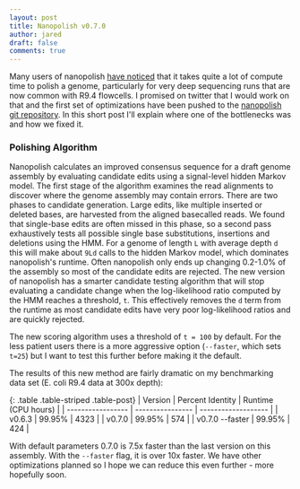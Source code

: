 ```yaml
---
layout: post
title: Nanopolish v0.7.0
author: jared
draft: false
comments: true
---
```


Many users of nanopolish [have noticed](https://twitter.com/BioMickWatson/status/870014676456927232) that it takes quite a lot of compute time to polish a genome, particularly for very deep sequencing runs that are now common with R9.4 flowcells. I promised on twitter that I would work on that and the first set of optimizations have been pushed to the [nanopolish git repository](http://github.com/jts/nanopolish). In this short post I'll explain where one of the bottlenecks was and how we fixed it.

### Polishing Algorithm ### 

Nanopolish calculates an improved consensus sequence for a draft genome assembly by evaluating candidate edits using a signal-level hidden Markov model. The first stage of the algorithm examines the read alignments to discover where the genome assembly may contain errors. There are two phases to candidate generation. Large edits, like multiple inserted or deleted bases, are harvested from the aligned basecalled reads. We found that single-base edits are often missed in this phase, so a second pass exhaustively tests all possible single base substitutions, insertions and deletions using the HMM. For a genome of length `L` with average depth `d` this will make about `9Ld` calls to the hidden Markov model, which dominates nanopolish's runtime. Often nanopolish only ends up changing 0.2-1.0% of the assembly so most of the candidate edits are rejected. The new version of nanopolish has a smarter candidate testing algorithm that will stop evaluating a candidate change when the log-likelihood ratio computed by the HMM reaches a threshold, `t`. This effectively removes the `d` term from the runtime as most candidate edits have very poor log-likelihood ratios and are quickly rejected. 

The new scoring algorithm uses a threshold of `t = 100` by default. For the less patient users there is a more aggressive option (`--faster`, which sets `t=25`) but I want to test this further before making it the default.

The results of this new method are fairly dramatic on my benchmarking data set (E. coli R9.4 data at 300x depth):

{: .table .table-striped .table-post}
| Version           | Percent Identity | Runtime (CPU hours)  |
| ----------------- | ---------------- | -------------------  |
|  v0.6.3           |          99.95%  |              4323    |
|  v0.7.0           |          99.95%  |               574    |
|  v0.7.0 --faster  |          99.95%  |               424    |

With default parameters 0.7.0 is 7.5x faster than the last version on this assembly. With the `--faster` flag, it is over 10x faster. We have other optimizations planned so I hope we can reduce this even further - more hopefully soon.
